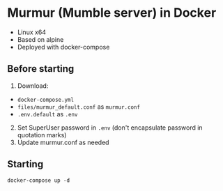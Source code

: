 # Murmur (Mumble server) in Docker
- Linux x64
- Based on alpine
- Deployed with docker-compose

## Before starting
1. Download:
 * `docker-compose.yml`
 * `files/murmur_default.conf` as `murmur.conf`
 * `.env.default` as `.env`
2. Set SuperUser password in `.env` (don't encapsulate password in quotation marks)
3. Update murmur.conf as needed

## Starting
`docker-compose up -d`
